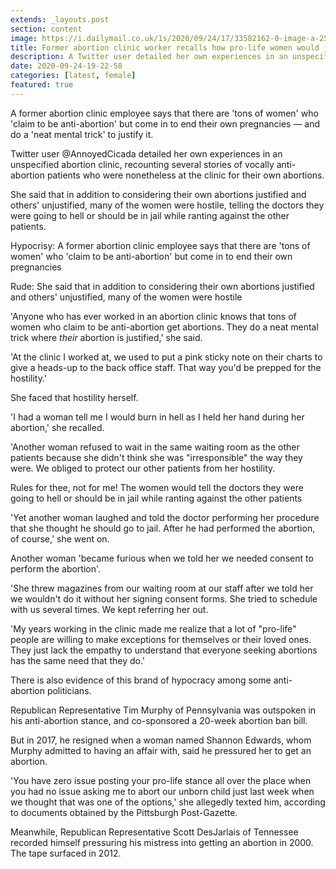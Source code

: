 ```yaml
---
extends: _layouts.post
section: content
image: https://i.dailymail.co.uk/1s/2020/09/24/17/33582162-0-image-a-25_1600965225016.jpg 
title: Former abortion clinic worker recalls how pro-life women would justify their own procedures 
description: A Twitter user detailed her own experiences in an unspecified abortion clinic. She said tons of women who claim to be anti-abortion would come in to end their own pregnancies. 
date: 2020-09-24-19-22-58 
categories: [latest, female] 
featured: true 
--- 
```

A former abortion clinic employee says that there are 'tons of women' who 'claim to be anti-abortion' but come in to end their own pregnancies — and do a 'neat mental trick' to justify it.

Twitter user @AnnoyedCicada detailed her own experiences in an unspecified abortion clinic, recounting several stories of vocally anti-abortion patients who were nonetheless at the clinic for their own abortions.

She said that in addition to considering their own abortions justified and others' unjustified, many of the women were hostile, telling the doctors they were going to hell or should be in jail while ranting against the other patients.

Hypocrisy: A former abortion clinic employee says that there are 'tons of women' who 'claim to be anti-abortion' but come in to end their own pregnancies

Rude: She said that in addition to considering their own abortions justified and others' unjustified, many of the women were hostile

'Anyone who has ever worked in an abortion clinic knows that tons of women who claim to be anti-abortion get abortions. They do a neat mental trick where *their* abortion is justified,' she said.

'At the clinic I worked at, we used to put a pink sticky note on their charts to give a heads-up to the back office staff. That way you'd be prepped for the hostility.'

She faced that hostility herself.

'I had a woman tell me I would burn in hell as I held her hand during her abortion,' she recalled.

'Another woman refused to wait in the same waiting room as the other patients because she didn't think she was "irresponsible" the way they were. We obliged to protect our other patients from her hostility. 

Rules for thee, not for me! The women would tell the doctors they were going to hell or should be in jail while ranting against the other patients

'Yet another woman laughed and told the doctor performing her procedure that she thought he should go to jail. After he had performed the abortion, of course,' she went on.

Another woman 'became furious when we told her we needed consent to perform the abortion'. 

'She threw magazines from our waiting room at our staff after we told her we wouldn't do it without her signing consent forms. She tried to schedule with us several times. We kept referring her out. 

'My years working in the clinic made me realize that a lot of "pro-life" people are willing to make exceptions for themselves or their loved ones. They just lack the empathy to understand that everyone seeking abortions has the same need that they do.'

There is also evidence of this brand of hypocracy among some anti-abortion politicians. 

Republican Representative Tim Murphy of Pennsylvania was outspoken in his anti-abortion stance, and co-sponsored a 20-week abortion ban bill.

But in 2017, he resigned when a woman named Shannon Edwards, whom Murphy admitted to having an affair with, said he pressured her to get an abortion.

'You have zero issue posting your pro-life stance all over the place when you had no issue asking me to abort our unborn child just last week when we thought that was one of the options,' she allegedly texted him, according to documents obtained by the Pittsburgh Post-Gazette.

Meanwhile, Republican Representative Scott DesJarlais of Tennessee recorded himself pressuring his mistress into getting an abortion in 2000. The tape surfaced in 2012.

